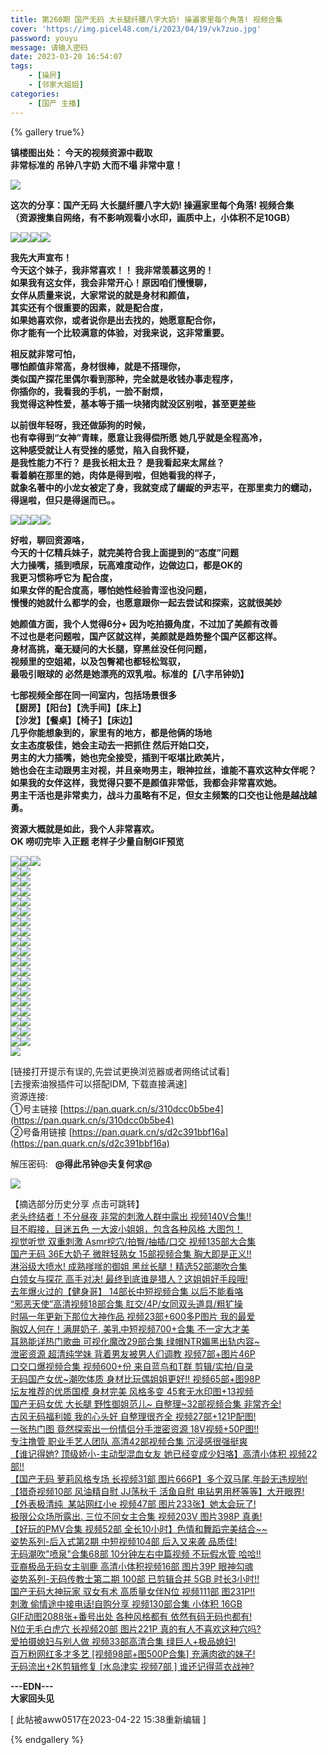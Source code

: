 ```yaml
---
title: 第260期 国产无码 大长腿纤腰八字大奶! 操遍家里每个角落! 视频合集
cover: 'https://img.picel48.com/i/2023/04/19/vk7zuo.jpg'
password: youyu
message: 请输入密码
date: 2023-03-20 16:54:07
tags:
	- [操屄]
	- [邻家大姐姐]
categories:
	- [国产 主播]
---
```


{% gallery true%}

**镇楼图出处： 今天的视频资源中截取  
非常标准的 吊钟八字奶 大而不塌 非常中意！**

![](2023-03-20-第260期.assets/f9a0an.gif)

**这次的分享：国产无码 大长腿纤腰八字大奶! 操遍家里每个角落! 视频合集  
（资源搜集自网络，有不影响观看小水印，画质中上，小体积不足10GB）**

![](2023-03-20-第260期.assets/f9a0an.gif)![](https://img.picel48.com/i/2023/04/19/vkbx1p.gif)![](https://img.picel48.com/i/2023/04/19/vkksi4.gif)![](https://img.picel48.com/i/2023/04/19/vkl9au.gif)

**我先大声宣布！  
今天这个妹子，我非常喜欢！！ 我非常羡慕这男的！  
如果我有这女伴，我会非常开心！原因咱们慢慢聊，  
女伴从质量来说，大家常说的就是身材和颜值，  
其实还有个很重要的因素，就是配合度，  
如果她喜欢你，或者说你是出去找的，她愿意配合你，  
你才能有一个比较满意的体验，对我来说，这非常重要。**

**相反就非常可怕，  
哪怕颜值非常高，身材很棒，就是不搭理你，  
类似国产探花里偶尔看到那种，完全就是收钱办事走程序，  
你插你的，我看我的手机，一脸不耐烦，  
我觉得这种性爱，基本等于插一块猪肉就没区别啦，甚至更差些**

**以前很年轻呀，我还做舔狗的时候，  
也有幸得到“女神”青睐，愿意让我得偿所愿 她几乎就是全程高冷，  
这种感受就让人有受挫的感觉，陷入自我怀疑，  
是我性能力不行？ 是我长相太丑？ 是我看起来太屌丝？  
看着躺在那里的她，肉体是得到啦，但她看我的样子，  
就象名著中的小龙女被定了身，我就变成了龌龊的尹志平，在那里卖力的蠕动，  
得逞啦，但只是得逞而已。。**

![](2023-03-20-第260期.assets/f9a0an.gif)![](https://img.picel48.com/i/2023/04/19/vkr76s.gif)![](https://img.picel48.com/i/2023/04/19/vkrpdh.gif)![](https://img.picel48.com/i/2023/04/19/vks3eu.gif)

**好啦，聊回资源咯，  
今天的十亿精兵妹子，就完美符合我上面提到的“态度”问题  
大力操嘴，插到喷尿，玩高难度动作，边做边口，都是OK的  
我更习惯称呼它为 配合度，  
如果女伴的配合度高，哪怕她性经验青涩也没问题，  
慢慢的她就什么都学的会，也愿意跟你一起去尝试和探索，这就很美妙**

**她颜值方面，我个人觉得6分+ 因为吃拍摄角度，不过加了美颜有改善  
不过也是老问题啦，国产区就这样，美颜就是趋势整个国产区都这样。  
身材高挑，毫无疑问的大长腿，穿黑丝没任何问题，  
视频里的空姐裙，以及包臀裙也都轻松驾驭，  
最吸引眼球的 必然是她漂亮的双乳啦。标准的【八字吊钟奶】**

**七部视频全部在同一间室内，包括场景很多  
【厨房】【阳台】【洗手间】【床上】  
【沙发】【餐桌】【椅子】【床边】  
几乎你能想象到的，家里有的地方，都是他俩的场地  
女主态度极佳，她会主动去一把抓住 然后开始口交，  
男主的大力插嘴，她也完全接受，插到干呕堪比欧美片，  
她也会在主动跟男主对视，并且亲吻男主，眼神拉丝，谁能不喜欢这种女伴呢？  
如果我的女伴这样，我觉得只要不是颜值非常低，我都会非常喜欢她。  
男主干活也是非常卖力，战斗力虽略有不足，但女主频繁的口交也让他是越战越勇。**

**资源大概就是如此，我个人非常喜欢。  
OK 唠叨完毕 入正题 老样子少量自制GIF预览**

![](2023-03-20-第260期.assets/f9a0an.gif)![](https://img.picel48.com/i/2023/04/19/vlcu8m.gif)![](https://img.picel48.com/i/2023/04/19/vleyis.gif)  
![](https://img.picel48.com/i/2023/04/19/vlgbqf.gif)![](https://img.picel48.com/i/2023/04/19/vlhdo7.gif)  
![](https://img.picel48.com/i/2023/04/19/vlimii.gif)![](https://img.picel48.com/i/2023/04/19/vlsbkm.gif)  
![](https://img.picel48.com/i/2023/04/19/vlszbg.gif)![](https://img.picel48.com/i/2023/04/19/vlv6fq.gif)  
![](https://img.picel48.com/i/2023/04/19/vlw7rq.gif)![](https://img.picel48.com/i/2023/04/19/vlxp1t.gif)  
![](https://img.picel48.com/i/2023/04/19/vlypbh.gif)![](https://img.picel48.com/i/2023/04/19/vm0p1b.gif)  
![](https://img.picel48.com/i/2023/04/19/vm2f29.gif)![](https://img.picel48.com/i/2023/04/19/vmd5sn.gif)  
![](https://img.picel48.com/i/2023/04/19/vmf6v3.gif)![](https://img.picel48.com/i/2023/04/19/vmgtq5.gif)  
![](https://img.picel48.com/i/2023/04/19/vmi4o1.gif)![](https://img.picel48.com/i/2023/04/19/vmiyyb.gif)  
![](https://img.picel48.com/i/2023/04/19/vmjmq1.gif)![](https://img.picel48.com/i/2023/04/19/vmk243.gif)  
![](https://img.picel48.com/i/2023/04/19/vn1euh.gif)![](https://img.picel48.com/i/2023/04/19/vn2lvi.gif)  
![](https://img.picel48.com/i/2023/04/19/vn3hkd.gif)![](https://img.picel48.com/i/2023/04/19/vn44p8.gif)  
![](https://img.picel48.com/i/2023/04/19/vn5jn4.gif)![](https://img.picel48.com/i/2023/04/19/vn6qw6.gif)  
![](https://img.picel48.com/i/2023/04/19/vn74t7.gif)![](https://img.picel48.com/i/2023/04/19/vn876h.gif)  
![](https://img.picel48.com/i/2023/04/19/vn98rf.gif)![](https://img.picel48.com/i/2023/04/19/vnau4h.gif)  
![](https://img.picel48.com/i/2023/04/19/vnklf7.gif)![](https://img.picel48.com/i/2023/04/19/vnlrxl.gif)  
![](https://img.picel48.com/i/2023/04/19/vnmjw7.gif)![](https://img.picel48.com/i/2023/04/19/vnnlxq.gif)  
![](https://img.picel48.com/i/2023/04/19/vnomgc.gif)![](https://img.picel48.com/i/2023/04/19/vnpwwh.gif)  
![](https://img.picel48.com/i/2023/04/19/vnrg2r.gif)![](https://img.picel48.com/i/2023/04/19/vnt9of.gif)  
![](https://img.picel48.com/i/2023/01/03/f9a0an.gif)

\[链接打开提示有误的,先尝试更换浏览器或者网络试试看\]  
\[去搜索油猴插件可以搭配IDM, 下载直接满速\]  
资源连接:      
①号主链接 [https://pan.quark.cn/s/310dcc0b5be4](https://pan.quark.cn/s/310dcc0b5be4)  
②号备用链接 [https://pan.quark.cn/s/d2c391bbf16a](https://pan.quark.cn/s/d2c391bbf16a)

解压密码:   **@得此吊钟@夫复何求@**

![](https://img.picel48.com/i/2023/01/03/f9a0an.gif)

【摘选部分历史分享 点击可跳转】  
[老头终结者！不分昼夜 非常的刺激人群中露出 视频140V合集!!](https://bbs.zgogc.com/2048/read.php?tid-9685248.html)  
[目不暇接，目迷五色 一大波小姐姐，包含各种风格 大图包！](https://bbs.zgogc.com/2048/read.php?tid-9680091.html)  
[视觉听觉 双重刺激 Asmr挖穴/拍臀/抽插/口交 视频135部大合集](https://bbs.zgogc.com/2048/read.php?tid-9677734.html)  
[国产无码 36E大奶子 微胖轻熟女 15部视频合集 胸大即是正义!!](https://bbs.zgogc.com/2048/read.php?tid-9674526.html)  
[淋浴级大喷水! 成熟嗲嗲的御姐 黑丝长腿！精选52部潮吹合集](https://bbs.zgogc.com/2048/read.php?tid-9672237.html)  
[白领女与探花 高手对决! 最终到底谁是猎人？这姐姐好手段哦!](https://bbs.zgogc.com/2048/read.php?tid-9667150.html)  
[去年爆火过的【健身哥】 14部长中短视频合集 以后不能看咯](https://bbs.zgogc.com/2048/read.php?tid-9450474.html)  
[“邪恶天使”高清视频18部合集 肛交/4P/女同双头道具/粗犷操](https://bbs.zgogc.com/2048/read.php?tid-9447047.html)  
[时隔一年更新下那位大神作品 视频23部+600多P图片 我的最爱](https://bbs.zgogc.com/2048/read.php?tid-9442444.html)  
[胸奴人何在！满屏奶子, 美乳中短视频700+合集 不一定大才美](https://bbs.zgogc.com/2048/read.php?tid-9437560.html)  
[耳熟能详热门歌曲 可视化魔改29部合集 绿帽NTR媚黑出轨内容~](https://bbs.zgogc.com/2048/read.php?tid-9431986.html)  
[泄密资源 超清纯学妹 背着男友被男人们调教 视频7部+图片46P](https://bbs.zgogc.com/2048/read.php?tid-9427853.html)  
[口交口爆视频合集 视频600+份 来自蓝鸟和T群 剪辑/实拍/自录](https://bbs.zgogc.com/2048/read.php?tid-9423989.html)  
[无码国产女优~潮吹体质 身材比玩偶姐姐更好!! 视频65部+图98P](https://bbs.zgogc.com/2048/read.php?tid-9415121.html)  
[坛友推荐的优质国模 身材完美 风格多变 45套无水印图+13视频](https://bbs.zgogc.com/2048/read.php?tid-9405331.html)  
[国产无码女优 大长腿 野性御姐范儿~ 自整理~32部视频合集 非常齐全!](https://bbs.zgogc.com/2048/read.php?tid-9394114.html)  
[古风无码福利姬 我的心头好 自整理很齐全 视频27部+121P配图!](https://bbs.zgogc.com/2048/read.php?tid-9388633.html)  
[一张热门图 竟然探索出一份情侣分手泄密资源 18V视频+50P图!!](https://bbs.zgogc.com/2048/read.php?tid-9385452.html)  
[专注撸管 职业手艺人团队 高清42部视频合集 沉浸感很强挺爽](https://bbs.zgogc.com/2048/read.php?tid-9382197.html)  
[【谁记得她? 顶级娇小-主动型混血女友 她已经变成少妇咯】高清小体积 视频22部!!](https://bbs.zgogc.com/2048/read.php?tid-9182117.html)  
[【国产无码 萝莉风格专场 长视频31部 图片666P】多个双马尾,年龄无违规哟!](https://bbs.zgogc.com/2048/read.php?tid-9156665.html)  
[【猎奇视频10部 风油精自慰 JJ荡秋千 活鱼自慰 电钻男用杯等等】大开眼界!](https://bbs.zgogc.com/2048/read.php?tid-9147235.html)  
[【外表极清纯  某站网红小e 视频47部 图片233张】她太会玩了!](https://bbs.zgogc.com/2048/read.php?tid-9126339.html)  
[极限公众场所露出. 三位不同女主合集 视频203V 图片398P 真勇!](https://bbs.zgogc.com/2048/read.php?tid-9106197.html)  
[【好玩的PMV合集 视频52部 全长10小时】色情和舞蹈完美结合~~](https://bbs.zgogc.com/2048/read.php?tid-9097058.html)  
[姿势系列-后入式第2期 中短视频104部 后入又来袭 品质佳!](https://bbs.zgogc.com/2048/read.php?tid-9051499.html)  
[无码潮吹"喷泉"合集68部 10分钟左右中篇视频 不玩假水管 哈哈!!](https://bbs.zgogc.com/2048/read.php?tid-9011235.html)  
[亚裔极品无码女主驯鹿 高清小体积视频16部 图片39P 眼神勾魂](https://bbs.zgogc.com/2048/read.php?tid-9000800.html)  
[姿势系列-无码传教士第二期 100部 已剪辑合并 5GB 时长3小时!!](https://bbs.zgogc.com/2048/read.php?tid-8982643.html)  
[国产无码大神玩家 驭女有术 高质量女伴N位 视频111部 图231P!!](https://bbs.zgogc.com/2048/read.php?tid-8976389.html)  
[刺激 偷情途中接电话!自购分享 视频130部合集 小体积 16GB](https://bbs.zgogc.com/2048/read.php?tid-8959557.html)  
[GIF动图2088张+番号出处 各种风格都有 依然有码无码也都有!](https://bbs.zgogc.com/2048/read.php?tid-8949915.html)  
[N位无毛白虎穴 长视频20部 图片221P 真的有人不喜欢这种穴吗?](https://bbs.zgogc.com/2048/read.php?tid-8938739.html)  
[爱拍摄媳妇与别人做 视频33部高清合集 绿巨人+极品媳妇!](https://bbs.zgogc.com/2048/read.php?tid-8913709.html)  
[百万粉网红多才多艺 \[视频98部+图500P合集\] 充满肉欲的妹子!](https://bbs.zgogc.com/2048/read.php?tid-8900745.html)  
[无码流出+2K剪辑修复 \[水岛津实 视频7部 \] 谁还记得蓝衣战神?](https://bbs.zgogc.com/2048/read.php?tid-8892057.html)

**\---EDN---  
大家回头见**

\[ 此帖被aww0517在2023-04-22 15:38重新编辑 \]

{% endgallery %}